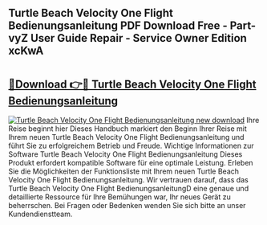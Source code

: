 ## Turtle Beach Velocity One Flight Bedienungsanleitung PDF Download Free - Part-vyZ User Guide Repair - Service Owner Edition xcKwA

# <h2><a href="http://df632q.blite.top/?on=Turtle+Beach+Velocity+One+Flight+Bedienungsanleitung">🔗Download 👉🔴 Turtle Beach Velocity One Flight Bedienungsanleitung</a></h2>

[![Turtle Beach Velocity One Flight Bedienungsanleitung new download](https://i.imgur.com/lujVjoI.png)](http://df632q.blite.top/?on=Turtle+Beach+Velocity+One+Flight+Bedienungsanleitung)
Ihre Reise beginnt hier Dieses Handbuch markiert den Beginn Ihrer Reise mit Ihrem neuen Turtle Beach Velocity One Flight Bedienungsanleitung und führt Sie zu erfolgreichem Betrieb und Freude. Wichtige Informationen zur Software Turtle Beach Velocity One Flight Bedienungsanleitung Dieses Produkt erfordert kompatible Software für eine optimale Leistung. Erleben Sie die Möglichkeiten der Funktionsliste mit Ihrem neuen Turtle Beach Velocity One Flight Bedienungsanleitung. Wir vertrauen darauf, dass das Turtle Beach Velocity One Flight BedienungsanleitungD eine genaue und detaillierte Ressource für Ihre Bemühungen war, Ihr neues Gerät zu beherrschen. Bei Fragen oder Bedenken wenden Sie sich bitte an unser Kundendienstteam.
